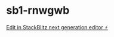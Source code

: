 # sb1-rnwgwb

[Edit in StackBlitz next generation editor ⚡️](https://stackblitz.com/~/github.com/ShafieeBot/sb1-rnwgwb)